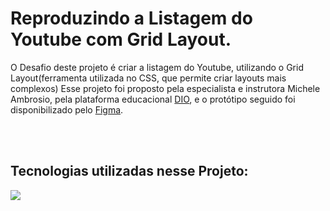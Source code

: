 <h1>Reproduzindo a Listagem do Youtube com Grid Layout.</h1>
<p>
  O Desafio deste projeto é criar a listagem do Youtube, utilizando o Grid Layout(ferramenta utilizada no CSS, que permite criar layouts mais complexos)
  Esse projeto foi proposto pela especialista e instrutora Michele Ambrosio, pela plataforma educacional <a href="https://www.dio.me/">DIO</a>, e o protótipo seguido foi disponibilizado pelo <a href="https://www.figma.com/design/KknwioExyqKD3D2eSVFrcW/Desafio-Grid---DIO?node-id=0-1&p=f&t=zX4driBiy9vuwsm3-0">Figma</a>.
</p>
<br>
<br>
<h2>Tecnologias utilizadas nesse Projeto:</h2>
 <img src="[https://cdn.jsdelivr.net/gh/devicons/devicon@latest/icons/threedsmax/threedsmax-original.svg](https://www.google.com/url?sa=i&url=https%3A%2F%2Fwww.shareicon.net%2Fhtml5-css-html-92043&psig=AOvVaw36VfunwmZra8UmbHm_EXg6&ust=1739306402368000&source=images&cd=vfe&opi=89978449&ved=0CBQQjRxqFwoTCIj5gLf7uYsDFQAAAAAdAAAAABAE)" />
                              

                    
          
            
          

